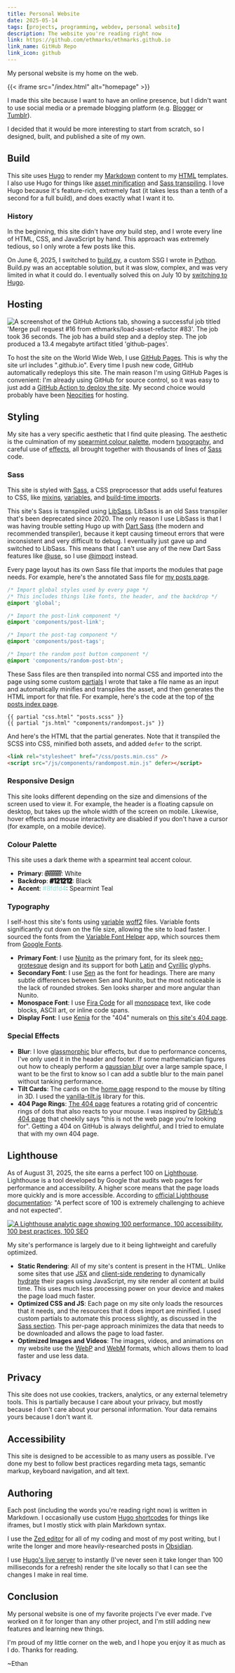 ```yaml
---
title: Personal Website
date: 2025-05-14
tags: [projects, programming, webdev, personal website]
description: The website you're reading right now
link: https://github.com/ethmarks/ethmarks.github.io
link_name: GitHub Repo
link_icon: github
---
```


My personal website is my home on the web.

{{< iframe src="/index.html" alt="homepage" >}}

I made this site because I want to have an online presence, but I didn't want to use social media or a premade blogging platform (e.g. [Blogger](https://www.blogger.com) or [Tumblr](https://www.tumblr.com/)).

I decided that it would be more interesting to start from scratch, so I designed, built, and published a site of my own.

## Build

This site uses [Hugo](/posts/hugoswitch) to render my [Markdown](https://en.wikipedia.org/wiki/Markdown) content to my [HTML](https://en.wikipedia.org/wiki/HTML) templates. I also use Hugo for things like [asset minification](https://gohugo.io/functions/resources/minify/) and [Sass transpiling](https://gohugo.io/hugo-pipes/transpile-sass-to-css/). I love Hugo because it's feature-rich, extremely fast (it takes less than a tenth of a second for a full build), and does exactly what I want it to.

### History

In the beginning, this site didn't have *any* build step, and I wrote every line of HTML, CSS, and JavaScript by hand. This approach was extremely tedious, so I only wrote a few posts like this.

On June 6, 2025, I switched to [build.py](https://github.com/ethmarks/ethmarks.github.io/blob/b194fe064cbbc43dc714fbde7b27d47dfcad262f/build.py), a custom SSG I wrote in [Python](https://en.wikipedia.org/wiki/Python_(programming_language)). Build.py was an acceptable solution, but it was slow, complex, and was very limited in what it could do. I eventually solved this on July 10 by [switching to Hugo](/posts/hugoswitch).

## Hosting

![A screenshot of the GitHub Actions tab, showing a successful job titled 'Merge pull request #16 from ethmarks/load-asset-refactor #83'. The job took 36 seconds. The job has a build step and a deploy step. The job produced a 13.4 megabyte artifact titled 'github-pages'.](~/gh_pages_workflow_2025-09-18.webp)

To host the site on the World Wide Web, I use [GitHub Pages](https://pages.github.com/). This is why the site url includes ".github.io". Every time I push new code, GitHub automatically redeploys this site. The main reason I'm using GitHub Pages is convenient: I'm already using GitHub for source control, so it was easy to just add a [GitHub Action to deploy the site](https://github.com/ethmarks/ethmarks.github.io/blob/main/.github/workflows/hugo.yaml). My second choice would probably have been [Neocities](https://neocities.org/) for hosting.

## Styling

My site has a very specific aesthetic that I find quite pleasing. The aesthetic is the culmination of my [spearmint colour palette](#colour-palette), modern [typography](#typography), and careful use of [effects](#special-effects), all brought together with thousands of lines of [Sass](#sass) code.

### Sass

This site is styled with [Sass](https://en.wikipedia.org/wiki/Sass_(style_sheet_language)), a CSS preprocessor that adds useful features to CSS, like [mixins](https://sass-lang.com/documentation/at-rules/mixin/), [variables](https://sass-lang.com/documentation/variables/), and [build-time imports](https://sass-lang.com/documentation/at-rules/import/).

This site's Sass is transpiled using [LibSass](https://sass-lang.com/libsass/). LibSass is an old Sass transpiler that's been deprecated since 2020. The only reason I use LibSass is that I was having trouble setting Hugo up with [Dart Sass](https://sass-lang.com/dart-sass/) (the modern and recommended transpiler), because it kept causing timeout errors that were inconsistent and very difficult to debug. I eventually just gave up and switched to LibSass. This means that I can't use any of the new Dart Sass features like [@use](https://sass-lang.com/documentation/at-rules/use/), so I use [@import](https://sass-lang.com/documentation/at-rules/import/) instead.

Every page layout has its own Sass file that imports the modules that page needs. For example, here's the annotated Sass file for [my posts page](/posts/).

```scss
/* Import global styles used by every page */
/* This includes things like fonts, the header, and the backdrop */
@import 'global';

/* Import the post-link component */
@import 'components/post-link';

/* Import the post-tag component */
@import 'components/post-tags';

/* Import the random post button component */
@import 'components/random-post-btn';
```

These Sass files are then transpiled into normal CSS and imported into the page using some custom [partials](https://gohugo.io/functions/partials/include/) I wrote that take a file name as an input and automatically minifies and transpiles the asset, and then generates the HTML import for that file. For example, here's the code at the top of [the posts index page](/posts).

```go-html-template
{{ partial "css.html" "posts.scss" }}
{{ partial "js.html" "components/randompost.js" }}
```

And here's the HTML that the partial generates. Note that it transpiled the SCSS into CSS, minified both assets, and added `defer` to the script.

```html
<link rel="stylesheet" href="/css/posts.min.css" />
<script src="/js/components/randompost.min.js" defer></script>
```

### Responsive Design

This site looks different depending on the size and dimensions of the screen used to view it. For example, the header is a floating capsule on desktop, but takes up the whole width of the screen on mobile. Likewise, hover effects and mouse interactivity are disabled if you don't have a cursor (for example, on a mobile device).

### Colour Palette

This site uses a dark theme with a spearmint teal accent colour.

- **Primary**: <span style="color: #ffffff; text-shadow: -1px -1px 0 #000000, 1px -1px 0 #000000, -1px 1px 0 #000000, 1px 1px 0 #000000;">#ffffff</span>: White
- **Backdrop**: <span style="color: #121212; text-shadow: -1px -1px 0 #3c3c3c, 1px -1px 0 #3c3c3c, -1px 1px 0 #3c3c3c, 1px 1px 0 #3c3c3c;">#121212</span>: Black
- **Accent**: <span style="color: #8fdfd4;">#8fdfd4</span>: Spearmint Teal

### Typography

I self-host this site's fonts using [variable](https://fonts.google.com/knowledge/using_variable_fonts_on_the_web) [woff2](https://github.com/google/woff2) files. Variable fonts significantly cut down on the file size, allowing the site to load faster. I sourced the fonts from the [Variable Font Helper](https://variable-font-helper.web.app/) app, which sources them from [Google Fonts](https://fonts.google.com/).

- **Primary Font**: I use [Nunito](https://fonts.google.com/specimen/Nunito) as the primary font, for its sleek [neo-grotesque](https://fonts.google.com/knowledge/glossary/grotesque_neo_grotesque) design and its support for both [Latin](https://en.wikipedia.org/wiki/Latin_script) and [Cyrillic](https://en.wikipedia.org/wiki/Cyrillic_script) glyphs.
- **Secondary Font**: I use [Sen](https://fonts.google.com/specimen/Sen) as the font for headings. There are many subtle differences between Sen and Nunito, but the most noticeable is the lack of rounded strokes. Sen looks sharper and more angular than Nunito.
- **Monospace Font**: I use [Fira Code](https://fonts.google.com/specimen/Fira+Code) for all [monospace](https://fonts.google.com/knowledge/glossary/monospaced) text, like code blocks, ASCII art, or inline code spans.
- **Display Font**: I use [Kenia](https://fonts.google.com/specimen/Kenia) for the "404" numerals on [this site's 404 page](/404).

### Special Effects

- **Blur**: I love [glassmorphic](https://css.glass/) blur effects, but due to performance concerns, I've only used it in the header and footer. If some mathematician figures out how to cheaply perform a [gaussian blur](https://en.wikipedia.org/wiki/Gaussian_blur) over a large sample space, I want to be the first to know so I can add a subtle blur to the main panel without tanking performance.
- **Tilt Cards**: The cards on the [home page](/) respond to the mouse by tilting in 3D. I used the [vanilla-tilt.js](https://micku7zu.github.io/vanilla-tilt.js/) library for this.
- **404 Page Rings**: [The 404 page](/404) features a rotating grid of concentric rings of dots that also reacts to your mouse. I was inspired by [GitHub's 404 page](https://github.com/404) that cheekily says "this is not the web page you're looking for". Getting a 404 on GitHub is always delightful, and I tried to emulate that with my own 404 page.

## Lighthouse

As of August 31, 2025, the site earns a perfect 100 on [Lighthouse](https://developer.chrome.com/docs/lighthouse). Lighthouse is a tool developed by Google that audits web pages for performance and accessibility. A higher score means that the page loads more quickly and is more accessible. According to [official Lighthouse documentation](https://developer.chrome.com/docs/lighthouse/performance/performance-scoring): "A perfect score of 100 is extremely challenging to achieve and not expected".

[![A Lighthouse analytic page showing 100 performance, 100 accessibility, 100 best practices, 100 SEO](~/lighthouse-2025-08-31.webp)](https://pagespeed.web.dev/analysis?url=https%3A%2F%2Fethmarks.github.io%2F)

My site's performance is largely due to it being lightweight and carefully optimized.
- **Static Rendering**: All of my site's content is present in the HTML. Unlike some sites that use [JSX](https://react.dev/learn/writing-markup-with-jsx) and [client-side rendering](https://developer.mozilla.org/en-US/docs/Glossary/CSR) to dynamically [hydrate](https://en.wikipedia.org/wiki/Hydration_(web_development)) their pages using JavaScript, my site render all content at build time. This uses much less processing power on your device and makes the page load much faster.
- **Optimized CSS and JS**: Each page on my site only loads the resources that it needs, and the resources that it does import are minified. I used custom partials to automate this process slightly, as discussed in the [Sass section](#sass). This per-page approach minimizes the data that needs to be downloaded and allows the page to load faster.
- **Optimized Images and Videos**: The images, videos, and animations on my website use the [WebP](https://en.wikipedia.org/wiki/WebP) and [WebM](https://en.wikipedia.org/wiki/WebM) formats, which allows them to load faster and use less data.

## Privacy

This site does not use cookies, trackers, analytics, or any external telemetry tools. This is partially because I care about your privacy, but mostly because I don't care about your personal information. Your data remains yours because I don't want it.

## Accessibility

This site is designed to be accessible to as many users as possible. I've done my best to follow best practices regarding meta tags, semantic markup, keyboard navigation, and alt text.

## Authoring

Each post (including the words you're reading right now) is written in Markdown. I occasionally use custom [Hugo shortcodes](https://gohugo.io/content-management/shortcodes/) for things like iframes, but I mostly stick with plain Markdown syntax.

I use the [Zed editor](~/switchingtozed) for all of my coding and most of my post writing, but I write the longer and more heavily-researched posts in [Obsidian](https://obsidian.md/).

I use [Hugo's live server](https://gohugo.io/commands/hugo_server/) to instantly (I've never seen it take longer than 100 milliseconds for a refresh) render the site locally so that I can see the changes I make in real time.

## Conclusion

My personal website is one of my favorite projects I've ever made. I've worked on it for longer than any other project, and I'm still adding new features and learning new things.

I'm proud of my little corner on the web, and I hope you enjoy it as much as I do. Thanks for reading.

~Ethan
